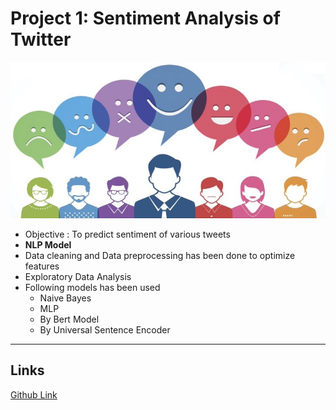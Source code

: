 # Project 1: Sentiment Analysis of Twitter

<img src="https://github.com/SidSolanki28/Sentiment-Analysis-of-Tweets/raw/master/capture.jpg" width="700" height="250">

- Objective : To predict sentiment of various tweets
- **NLP Model**
- Data cleaning and Data preprocessing has been done to optimize features
- Exploratory Data Analysis
- Following models has been used
    - Naive Bayes
    - MLP
    - By Bert Model
    - By Universal Sentence Encoder

---

## Links

[Github Link](https://github.com/SidSolanki28/Sentiment-Analysis-of-Twitter)

